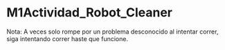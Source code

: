 # M1Actividad_Robot_Cleaner

Nota: A veces solo rompe por un problema desconocido al intentar correr, siga intentando correr haste que funcione.
